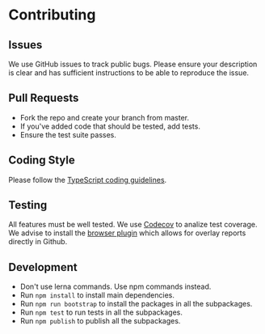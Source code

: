 # Contributing

## Issues

We use GitHub issues to track public bugs. Please ensure your description is clear and has sufficient instructions to be able to reproduce the issue.

## Pull Requests

* Fork the repo and create your branch from master.
* If you've added code that should be tested, add tests.
* Ensure the test suite passes.

## Coding Style

Please follow the [TypeScript coding guidelines](https://github.com/Microsoft/TypeScript/wiki/Coding-guidelines).

## Testing

All features must be well tested. We use [Codecov](https://codecov.io) to analize test coverage. We advise to install the [browser plugin](https://docs.codecov.io/docs/browser-extension) which allows for overlay reports directly in Github.

## Development

* Don't use lerna commands. Use npm commands instead.
* Run `npm install` to install main dependencies.
* Run `npm run bootstrap` to install the packages in all the subpackages.
* Run `npm test` to run tests in all the subpackages.
* Run `npm publish` to publish all the subpackages.
